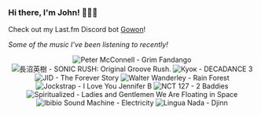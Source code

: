 ### Hi there, I'm John! 🏄🏻‍♂️

Check out my Last.fm Discord bot [Gowon](http://gowon.ca)!

_Some of the music I've been listening to recently!_


<!-- lastfm -->
<p align="center"><img src="https://lastfm.freetls.fastly.net/i/u/64s/5b71119a98a74de0ab2d3226674d854c.png" title="Peter McConnell - Grim Fandango"> <img src="https://lastfm.freetls.fastly.net/i/u/64s/ce907ae3cacd078f5d1a9eeebaab255d.jpg" title="長沼英樹 - SONIC RUSH: Original Groove Rush."> <img src="https://lastfm.freetls.fastly.net/i/u/64s/35b9a1629131396f3a3970b680afbd2a.jpg" title="Куок - DECADANCE 3"> <img src="https://lastfm.freetls.fastly.net/i/u/64s/f5ebc39b1f907ab9e0df8ea47841f0c5.jpg" title="JID - The Forever Story"> <img src="https://lastfm.freetls.fastly.net/i/u/64s/b9207fcd99ba79d1209505044b31309b.jpg" title="Walter Wanderley - Rain Forest"> <img src="https://lastfm.freetls.fastly.net/i/u/64s/9e3123c042fb257fe1851e25400203af.png" title="Jockstrap - I Love You Jennifer B"> <img src="https://lastfm.freetls.fastly.net/i/u/64s/c4d0f59635368a50deaee4b97cc0715e.jpg" title="NCT 127 - 2 Baddies"> <img src="https://lastfm.freetls.fastly.net/i/u/64s/99a8382a6c0e488da0a870643629296c.png" title="Spiritualized - Ladies and Gentlemen We Are Floating in Space"> <img src="https://lastfm.freetls.fastly.net/i/u/64s/53fedaa9f2112f7386652d9b0e5c9eaf.jpg" title="Ibibio Sound Machine - Electricity"> <img src="https://lastfm.freetls.fastly.net/i/u/64s/7ae8b4533de0df42e115dbba63ad0ae9.jpg" title="Lingua Nada - Djinn"> </p>
